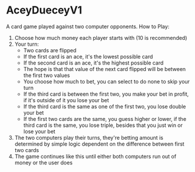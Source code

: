 # AceyDueceyV1
A card game played against two computer opponents.
How to Play:
  1. Choose how much money each player starts with (10 is recommended)
  2. Your turn:
      - Two cards are flipped
      - If the first card is an ace, it's the lowest possible card
      - If the second card is an ace, it's the highest possible card
      - The hope is that that value of the next card flipped will be between the first two values
      - You choose how much to bet, you can select to do none to skip your turn
      - If the third card is between the first two, you make your bet in profit, if it's outside of it you lose your bet
      - If the third card is the same as one of the first two, you lose double your bet
      - If the first two cards are the same, you guess higher or lower, if the third card is the same, you lose triple, besides that you just win or lose your bet
  3. The two computers play their turns, they're betting amount is determined by simple logic dependent on the difference between first two cards
  4. The game continues like this until either both computers run out of money or the user does
